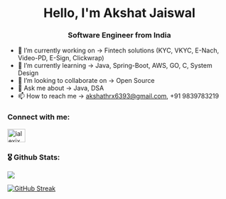 <h1 align="center">Hello, I'm Akshat Jaiswal</h1>
<h3 align="center">Software Engineer from India</h3>

- 🔭 I’m currently working on -> Fintech solutions (KYC, VKYC, E-Nach, Video-PD, E-Sign, Clickwrap)
- 🌱 I’m currently learning  -> Java, Spring-Boot, AWS, GO, C, System Design
- 👯 I’m looking to collaborate on -> Open Source
- 💬 Ask me about -> Java, DSA
- 📫 How to reach me -> akshathrx6393@gmail.com, +91 9839783219
<h3 align="left">Connect with me:</h3>
<p align="left">
<a href="https://www.linkedin.com/in/ialexjx" target="blank"><img align="center" src="https://raw.githubusercontent.com/rahuldkjain/github-profile-readme-generator/master/src/images/icons/Social/linked-in-alt.svg" alt="ialexjx" height="30" width="40" /></a>
</p>


<!-- **:zap: GitHub Stats** -->
<h3 align="left"> 🎖 Github Stats: </h3>

<img align="center" src="https://github-stats-eight.vercel.app/api?username=ialexjx&theme=vue&count_private=true&show_icons=true" />

[![GitHub Streak](https://streak-stats.demolab.com?user=ialexjx&theme=tokyonight&border_radius=6&date_format=j%20M%5B%20Y%5D)](https://git.io/streak-stats)
